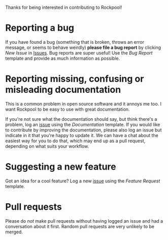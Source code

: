 Thanks for being interested in contributing to Rockpool!

# Reporting a bug

If you have found a bug (something that is broken, throws an error message, or seems to behave weirdly) **please file a bug report** by clicking _New Issue_ in [Issues](https://github.com/hughrun/rockpool/issues). Bug reports are super useful! Use the _Bug Report_ template and provide as much information as possible.

# Reporting missing, confusing or misleading documentation

This is a common problem in open source software and it annoys me too. I want Rockpool to be easy to use with great documentation.

If you're not sure what the documentation should say, but think there's a problem, log an [issue](https://github.com/hughrun/rockpool/issues) using the _Documentation_ template.
If you would like to contribute by improving the documentation, please also log an issue but indicate in it that you're happy to update it. We can have a chat about the easiest way for you to do that, which may end up as a pull request, depending on what suits your workflow.

# Suggesting a new feature

Got an idea for a cool feature? Log a new [issue](https://github.com/hughrun/rockpool/issues) using the _Feature Request_ template.

# Pull requests

Please do _not_ make pull requests without having logged an issue and had a conversation about it first. Random pull requests are very unlikely to be merged.
